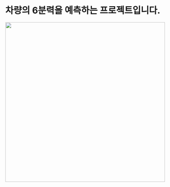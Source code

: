 # 차량의 6분력을 예측하는 프로젝트입니다.

<div>
<img width="500" src="https://user-images.githubusercontent.com/71249009/93075644-0f0f3f80-f6c1-11ea-94c4-ee7086a8334d.png">
</div>
